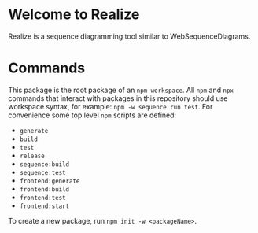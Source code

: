 # Welcome to Realize

Realize is a sequence diagramming tool similar to WebSequenceDiagrams.

# Commands

This package is the root package of an `npm workspace`. All `npm` and `npx` commands that interact with packages in this repository should use workspace syntax, for example: `npm -w sequence run test`. For convenience some top level `npm` scripts are defined:

* `generate`
* `build`
* `test`
* `release`
* `sequence:build`
* `sequence:test`
* `frontend:generate`
* `frontend:build`
* `frontend:test`
* `frontend:start`

To create a new package, run `npm init -w <packageName>`.